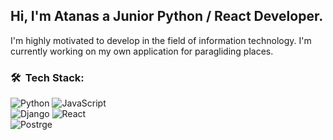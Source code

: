 <h2>Hi, I'm Atanas a Junior Python / React Developer.</h2>
I'm highly motivated to develop in the field of information technology.
I'm currently working on my own application for paragliding places.

<h3> 🛠 &nbsp;Tech Stack:</h3>

  ![Python](https://img.shields.io/badge/-Python-333333?style=flat&logo=python&logoColor=0066ff)
  ![JavaScript](https://img.shields.io/badge/-JavaScript-333333?style=flat&logo=JavaScript&logoColor=FFD700)
  </br>
  ![Django](https://img.shields.io/badge/-Django-333333?style=flat&logo=Django&logoColor=1a751a)
  ![React](https://img.shields.io/badge/-React-333333?style=flat&logo=React&logoColor=00ffff)
  </br>
  ![Postrge](https://img.shields.io/badge/-Postrge-333333?style=flat&logo=Postrge&logoColor=00ffff)
